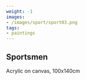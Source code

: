 ```yaml
---
weight: -1
images:
- /images/sport/sport03.png
tags:
- paintings
---
```


## Sportsmen

Acrylic on canvas, 100x140cm
